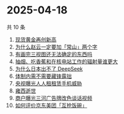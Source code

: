 # 2025-04-18

共 10 条

<!-- BEGIN -->
<!-- 最后更新时间 Fri Apr 18 2025 10:20:23 GMT+0800 (China Standard Time) -->

1. [现货黄金再创新高](https://www.zhihu.com/search?q=%E7%8E%B0%E8%B4%A7%E9%BB%84%E9%87%91%E5%86%8D%E5%88%9B%E6%96%B0%E9%AB%98)
1. [为什么赵云一定要加「常山」两个字](https://www.zhihu.com/search?q=%E4%B8%BA%E4%BB%80%E4%B9%88%E8%B5%B5%E4%BA%91%E4%B8%80%E5%AE%9A%E8%A6%81%E5%8A%A0%E3%80%8C%E5%B8%B8%E5%B1%B1%E3%80%8D%E4%B8%A4%E4%B8%AA%E5%AD%97)
1. [有画完三视图还无法确定的东西吗](https://www.zhihu.com/search?q=%E6%9C%89%E7%94%BB%E5%AE%8C%E4%B8%89%E8%A7%86%E5%9B%BE%E8%BF%98%E6%97%A0%E6%B3%95%E7%A1%AE%E5%AE%9A%E7%9A%84%E4%B8%9C%E8%A5%BF%E5%90%97)
1. [抽烟、吃香蕉和在核电站工作的辐射量谁更大](https://www.zhihu.com/search?q=%E6%8A%BD%E7%83%9F%E3%80%81%E5%90%83%E9%A6%99%E8%95%89%E5%92%8C%E5%9C%A8%E6%A0%B8%E7%94%B5%E7%AB%99%E5%B7%A5%E4%BD%9C%E7%9A%84%E8%BE%90%E5%B0%84%E9%87%8F%E8%B0%81%E6%9B%B4%E5%A4%A7)
1. [为什么日本出不了 DeepSeek](https://www.zhihu.com/search?q=%E4%B8%BA%E4%BB%80%E4%B9%88%E6%97%A5%E6%9C%AC%E5%87%BA%E4%B8%8D%E4%BA%86%20DeepSeek)
1. [体制内需不需要藏锋露拙](https://www.zhihu.com/search?q=%E4%BD%93%E5%88%B6%E5%86%85%E9%9C%80%E4%B8%8D%E9%9C%80%E8%A6%81%E8%97%8F%E9%94%8B%E9%9C%B2%E6%8B%99)
1. [央视曝光人人租租赁手机威胁](https://www.zhihu.com/search?q=%E5%A4%AE%E8%A7%86%E6%9B%9D%E5%85%89%E4%BA%BA%E4%BA%BA%E7%A7%9F%E7%A7%9F%E8%B5%81%E6%89%8B%E6%9C%BA%E5%A8%81%E8%83%81)
1. [雍西逝世](https://www.zhihu.com/search?q=%E9%9B%8D%E8%A5%BF%E9%80%9D%E4%B8%96)
1. [商户曝光三河广告牌改色谈话视频](https://www.zhihu.com/search?q=%E5%95%86%E6%88%B7%E6%9B%9D%E5%85%89%E4%B8%89%E6%B2%B3%E5%B9%BF%E5%91%8A%E7%89%8C%E6%94%B9%E8%89%B2%E8%B0%88%E8%AF%9D%E8%A7%86%E9%A2%91)
1. [如何评价京东美团「互抢饭碗」](https://www.zhihu.com/search?q=%E5%A6%82%E4%BD%95%E8%AF%84%E4%BB%B7%E4%BA%AC%E4%B8%9C%E7%BE%8E%E5%9B%A2%E3%80%8C%E4%BA%92%E6%8A%A2%E9%A5%AD%E7%A2%97%E3%80%8D)

<!-- END -->
